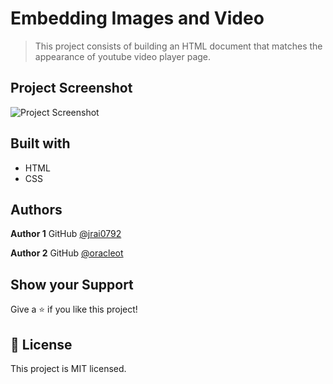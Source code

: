 # Embedding Images and Video
> This project consists of building an HTML document that matches the appearance of youtube video player page.

## Project Screenshot
![Project Screenshot][img_src]

[img_src]: https://raw.githubusercontent.com/oracleot/embedding-images-and-videos/index-page-branch/127.0.0.1_3000_(Laptop%20with%20MDPI%20screen)%20(1).png

## Built with
- HTML
- CSS

## Authors

**Author 1**
GitHub [@jrai0792](https://github.com/jrai0792)

**Author 2**
GitHub [@oracleot](https://github.com/oracleot)

## Show your Support

Give a ⭐️ if you like this project!

## 📝 License

This project is MIT licensed.
